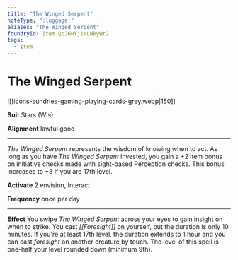 ```yaml
---
title: "The Winged Serpent"
noteType: ":luggage:"
aliases: "The Winged Serpent"
foundryId: Item.QpJ6HYj1NLNkyWr2
tags:
  - Item
---
```


# The Winged Serpent
![[icons-sundries-gaming-playing-cards-grey.webp|150]]

**Suit** Stars (Wis)

**Alignment** lawful good

* * *

_The Winged Serpent_ represents the wisdom of knowing when to act. As long as you have _The Winged Serpent_ invested, you gain a +2 item bonus on initiative checks made with sight-based Perception checks. This bonus increases to +3 if you are 17th level.

**Activate** 2 envision, Interact

**Frequency** once per day

* * *

**Effect** You swipe _The Winged Serpent_ across your eyes to gain insight on when to strike. You cast _[[Foresight]]_ on yourself, but the duration is only 10 minutes. If you're at least 17th level, the duration extends to 1 hour and you can cast _foresight_ on another creature by touch. The level of this spell is one-half your level rounded down (minimum 9th).
